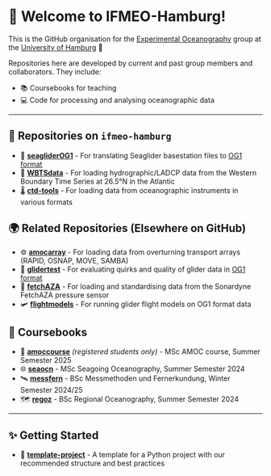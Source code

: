 # 👋 Welcome to IFMEO-Hamburg!

This is the GitHub organisation for the [Experimental Oceanography](http://eleanorfrajka.com) group at the [University of Hamburg](https://www.ifm.uni-hamburg.de/en.html) 🌊

Repositories here are developed by current and past group members and collaborators. They include:

- 📚 Coursebooks for teaching
- 💻 Code for processing and analysing oceanographic data

---
  
## 🧰 Repositories on `ifmeo-hamburg`

- 🚀 [**seagliderOG1**](http://github.com/ifmeo-hamburg/seagliderOG1) - For translating Seaglider basestation files to [OG1 format](https://oceangliderscommunity.github.io/OG-format-user-manual/OG_Format.html)
- 🌊 [**WBTSdata**](http://github.com/ifmeo-hamburg/WBTSdata) - For loading hydrographic/LADCP data from the Western Boundary Time Series at 26.5°N in the Atlantic
- 🌡️ [**ctd-tools**](http://github.com/ifmeo-hamburg/ctd-tools) - For loading data from oceanographic instruments in various formats



## 🌍 Related Repositories (Elsewhere on GitHub)

- ⚙️ [**amocarray**](http://github.com/AMOCCommunity/amocarray) - For loading data from overturning transport arrays (RAPID, OSNAP, MOVE, SAMBA)
- 🤖 [**glidertest**](http://github.com/oceangliderscommunity/glidertest) - For evaluating quirks and quality of glider data in [OG1 format](https://oceangliderscommunity.github.io/OG-format-user-manual/OG_Format.html)
- 🧭 [**fetchAZA**](http://github.com/eleanorfrajka/fetchAZA) - For loading and standardising data from the Sonardyne FetchAZA pressure sensor
- 🛩️ [**flightmodels**](http://github.com/eleanorfrajka/flightmodels) - For running glider flight models on OG1 format data
  


## 📘 Coursebooks

- 🔄 [**amoccourse**](http://github.com/ifmeo-hamburg/amoccourse) *(registered students only)* - MSc AMOC course, Summer Semester 2025
- 🌐 [**seaocn**](http://github.com/ifmeo-hamburg/seaocn) - MSc Seagoing Oceanography, Summer Semester 2024
- 🛰️ [**messfern**](http://github.com/ifmeo-hamburg/messfern) - BSc Messmethoden und Fernerkundung, Winter Semester 2024/25
- 🗺️ [**regoz**](http://github.com/ifmeo-hamburg/regoz) - BSc Regional Oceanography, Summer Semester 2024

---

## ✨ Getting Started

- 🧪 [**template-project**](http://github.com/eleanorfrajka/template-project) - A template for a Python project with our recommended structure and best practices



<!--
🌈 Contribution guidelines - how can the community get involved?
👩‍💻 Useful resources - where can the community find your docs?
🍿 Fun facts - what does your team eat for breakfast?
🧙 You can do mighty things with [Markdown](https://docs.github.com/github/writing-on-github/getting-started-with-writing-and-formatting-on-github/basic-writing-and-formatting-syntax)
-->
